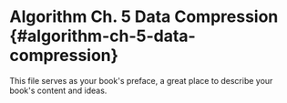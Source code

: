 # Algorithm Ch. 5 Data Compression {#algorithm-ch-5-data-compression}

This file serves as your book&#039;s preface, a great place to describe your book&#039;s content and ideas.